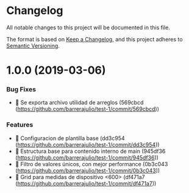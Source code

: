 # Changelog
All notable changes to this project will be documented in this file.

The format is based on [Keep a Changelog](https://keepachangelog.com/en/1.0.0/),
and this project adheres to [Semantic Versioning](https://semver.org/spec/v2.0.0.html).

# 1.0.0 (2019-03-06)

### Bug Fixes

* 🐛 Se exporta archivo utilidad de arreglos (569cbcd (https://github.com/barrerajulio/test-1/commit/569cbcd))

### Features

* 🎸 Configuracion de plantilla base (dd3c954 (https://github.com/barrerajulio/test-1/commit/dd3c954))
* 🎸 Estructura base para contenido interno de main (945df36 (https://github.com/barrerajulio/test-1/commit/945df36))
* 🎸 Filtro de valores únicos, con mejor performance (0b3c043 (https://github.com/barrerajulio/test-1/commit/0b3c043))
* 🎸 Grid para medidas de dispositivo <600> (df471a7 (https://github.com/barrerajulio/test-1/commit/df471a7))
